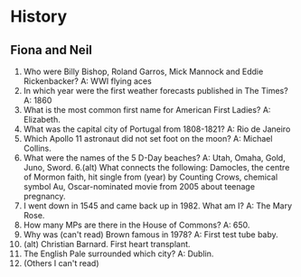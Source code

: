 History
=======

Fiona and Neil
--------------
1. Who were Billy Bishop, Roland Garros, Mick Mannock and Eddie Rickenbacker?
   A: WWI flying aces
2. In which year were the first weather forecasts published in The Times?
   A: 1860
3. What is the most common first name for American First Ladies?
   A: Elizabeth.
4. What was the capital city of Portugal from 1808-1821?
   A: Rio de Janeiro
5. Which Apollo 11 astronaut did not set foot on the moon?
   A: Michael Collins.
6. What were the names of the 5 D-Day beaches?
   A: Utah, Omaha, Gold, Juno, Sword.
6.(alt) What connects the following: Damocles, the centre of Mormon faith, hit single from (year) by Counting Crows, chemical symbol Au, Oscar-nominated movie from 2005 about teenage pregnancy.
7. I went down in 1545 and came back up in 1982. What am I?
   A: The Mary Rose.
8. How many MPs are there in the House of Commons?
   A: 650.
9. Why was (can't read) Brown famous in 1978?
   A: First test tube baby.
9. (alt) Christian Barnard. First heart transplant.
10. The English Pale surrounded which city?
   A: Dublin.
11. (Others I can't read)